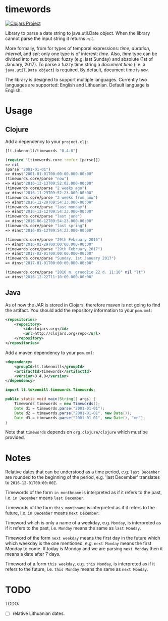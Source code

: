 # timewords

[![Clojars Project](https://img.shields.io/clojars/v/lt.tokenmill/timewords.svg)](https://clojars.org/lt.tokenmill/timewords)

Library to parse a date string to java.util.Date object. When the library cannot parse the input string it returns *`nil`*.

More formally, from for types of temporal expressions: *time*, *duration*, *interval*, and *set*; only one type is of interest: *time*. Also, *time* type can be divided into two subtypes: fuzzy (e.g. last Sunday) and absolute (1st of January, 2017). To parse a fuzzy time string a *document time* (i.e. a `java.util.Date object`) is required. By default, document time is ``now``. 

The library is designed to support multiple languages. Currently two languages are supported: English and Lithuanian. Default language is English.

# Usage
 
## Clojure

Add a dependency to your `project.clj`:

```clojure
[lt.tokenmill/timewords "0.4.0"]
```

```clojure
(require '[timewords.core :refer [parse]])
=> nil
(parse "2001-01-01")
=> #inst"2001-01-01T00:00:00.000-00:00"
(timewords.core/parse "now")
=> #inst"2016-12-13T09:52:02.000-00:00"
(timewords.core/parse "2 weeks ago")
=> #inst"2016-11-29T09:52:23.000-00:00"
(timewords.core/parse "2 weeks from now")
=> #inst"2016-12-29T09:54:23.000-00:00"
(timewords.core/parse "last monday")
=> #inst"2016-12-12T09:54:23.000-00:00"
(timewords.core/parse "last june")
=> #inst"2016-06-12T09:54:23.000-00:00"
(timewords.core/parse "last spring")
=> #inst"2016-05-12T09:54:23.000-00:00"

(timewords.core/parse "29th February 2016")
=> #inst"2016-02-29T00:00:00.000-00:00"
(timewords.core/parse "29th February 2017")
=> #inst"2017-02-01T00:00:00.000-00:00"
(timewords.core/parse "Sunday, 1st January 2017")
=> #inst"2017-01-01T00:00:00.000-00:00"

(timewords.core/parse "2016 m. gruodžio 22 d. 11:10" nil "lt")
=> #inst"2016-12-22T11:10:00.000-00:00"
```

## Java

As of now the JAR is stored in Clojars, therefore maven is not going to find the artifact.
You should add the repository information to your `pom.xml`:
```xml
<repositories>
    <repository>
        <id>clojars.org</id>
        <url>http://clojars.org/repo</url>
    </repository>
</repositories>

```

Add a maven dependency to your `pom.xml`:

```xml
<dependency>
    <groupId>lt.tokenmill</groupId>
    <artifactId>timewords</artifactId>
    <version>0.4.0</version>
</dependency>
```

```java
import lt.tokenmill.timewords.Timewords;

public static void main(String[] args) {
    Timewords timewords = new Timewords();
    Date d1 = timewords.parse("2001-01-01");
    Date d2 = timewords.parse("2001-01-01", new Date());
    Date d3 = timewords.parse("2001-01-01", new Date(), "en");
}
```
Note that `timewords` depends on `org.clojure/clojure` which must be provided.

# Notes

Relative dates that can be understood as a time period, e.g. `last December` are rounded to the beginning of the period, e.g. 'last December' translates to `2016-12-01T00:00:00Z`.

Timewords of the form `in monthname` is interpreted as if it refers to the past, i.e. `in December` means `last December`.

Timewords of the form `this monthname` is interpreted as if it refers to the future, i.e. `in December` means `next December`.

Timeword which is only a name of a weekday, e.g. `Monday`, is interpreted as if it refers to the past, i.e. `Monday` means the same as `last Monday`.

Timeword of the form `next weekday` means the first day in the future which which weekday is the one mentioned, e.g. `next Monday` means the first Monday to come. If today is Monday and we are parsing `next Monday` then it means a date after 7 days. 

Timeword of a form `this weekday`, e.g. `this Monday`, is interpreted as if it refers to the future, i.e. `this Monday` means the same as `next Monday`.

# TODO

TODO: 
- [ ] relative Lithuanian dates.

